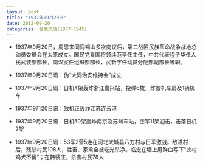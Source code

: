 ```yaml
---
layout: post
title: "1937年09月20日"
date: 2012-09-20
categories: 全面抗战(1937-1945)
---
```


<meta name="referrer" content="no-referrer" />

- 1937年9月20日，周恩来同阎锡山多次商议后，第二战区民族革命战争战地总动员委员会在太原成立。国民党爱国将领续范亭任主任，中共代表程子华任人民武装部部长，南汉宸任组织部部长，武新宇任动员分配部副部长等职。 

- 1937年9月20日讯：伪“大同治安维持会”成立 

- 1937年9月20日讯：日机4架轰炸浙江嘉兴站，投弹6枚，炸毁机车房及1辆机车 

- 1937年9月20日讯：敌机正轰炸江苏连云港 

- 1937年9月20日讯：日机50架轰炸南京及苏州车站，空军11架迎击，击落日机2架 

- 1937年9月20日讯：53军2营5连在河北大城县八方村与日军激战。敌进村后，残杀村民108人，牲畜、家禽全被吃光杀净。临走在墙上用鲜血写下"此村鸡犬不留"；在韩裴庄，杀害村民78人 

